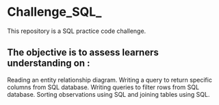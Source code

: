 # Challenge_SQL_
This repository is a SQL practice code challenge.
## The objective is to assess learners understanding on :
Reading an entity relationship diagram.
Writing a query to return specific columns from SQL database.
Writing queries to filter rows from SQL database.
Sorting observations using SQL and joining tables using SQL.
